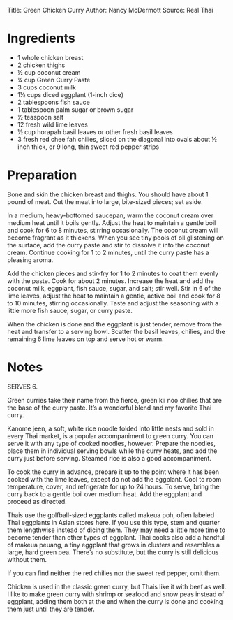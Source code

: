 Title: Green Chicken Curry
Author: Nancy McDermott
Source: Real Thai

# Ingredients

- 1 whole chicken breast
- 2 chicken thighs
- ½ cup coconut cream
- ¼ cup Green Curry Paste
- 3 cups coconut milk
- 1½ cups diced eggplant (1-inch dice)
- 2 tablespoons fish sauce
- 1 tablespoon palm sugar or brown sugar
- ½ teaspoon salt
- 12 fresh wild lime leaves
- ½ cup horapah basil leaves or other fresh basil leaves
- 3 fresh red chee fah chilies, sliced on the diagonal into ovals about ½ inch thick, or 9 long, thin sweet red pepper strips

# Preparation

Bone and skin the chicken breast and thighs. You should have about 1 pound of meat. Cut the meat into large, bite-sized pieces; set aside.

In a medium, heavy-bottomed saucepan, warm the coconut cream over medium heat until it boils gently. Adjust the heat to maintain a gentle boil and cook for 6 to 8 minutes, stirring occasionally. The coconut cream will become fragrant as it thickens. When you see tiny pools of oil glistening on the surface, add the curry paste and stir to dissolve it into the coconut cream. Continue cooking for 1 to 2 minutes, until the curry paste has a pleasing aroma.

Add the chicken pieces and stir-fry for 1 to 2 minutes to coat them evenly with the paste. Cook for about 2 minutes. Increase the heat and add the coconut milk, eggplant, fish sauce, sugar, and salt; stir well. Stir in 6 of the lime leaves, adjust the heat to maintain a gentle, active boil and cook for 8 to 10 minutes, stirring occasionally. Taste and adjust the seasoning with a little more fish sauce, sugar, or curry paste.

When the chicken is done and the eggplant is just tender, remove from the heat and transfer to a serving bowl. Scatter the basil leaves, chilies, and the remaining 6 lime leaves on top and serve hot or warm. 

# Notes

SERVES 6.

Green curries take their name from the fierce, green kii noo chilies that are the base of the curry paste. It’s a wonderful blend and my favorite Thai curry.

Kanome jeen, a soft, white rice noodle folded into little nests and sold in every Thai market, is a popular accompaniment to green curry. You can serve it with any type of cooked noodles, however. Prepare the noodles, place them in individual serving bowls while the curry heats, and add the curry just before serving. Steamed rice is also a good accompaniment.

To cook the curry in advance, prepare it up to the point where it has been cooked with the lime leaves, except do not add the eggplant. Cool to room temperature, cover, and refrigerate for up to 24 hours. To serve, bring the curry back to a gentle boil over medium heat. Add the eggplant and proceed as directed.

Thais use the golfball-sized eggplants called makeua poh, often labeled Thai eggplants in Asian stores here. If you use this type, stem and quarter them lengthwise instead of dicing them. They may need a little more time to become tender than other types of eggplant. Thai cooks also add a handful of makeua peuang, a tiny eggplant that grows in clusters and resembles a large, hard green pea. There’s no substitute, but the curry is still delicious without them.

If you can find neither the red chilies nor the sweet red pepper, omit them.

Chicken is used in the classic green curry, but Thais like it with beef as well. I like to make green curry with shrimp or seafood and snow peas instead of eggplant, adding them both at the end when the curry is done and cooking them just until they are tender.